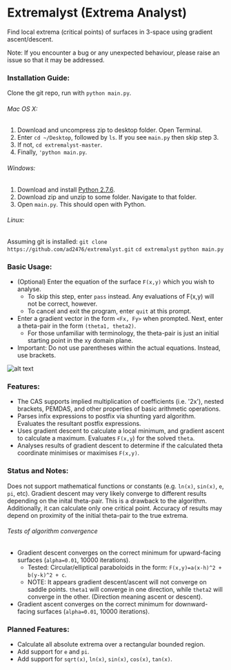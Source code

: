 Extremalyst (Extrema Analyst)
===========

Find local extrema (critical points) of surfaces in 3-space using gradient ascent/descent.

Note: If you encounter a bug or any unexpected behaviour, please raise an issue so that it may be addressed.

### Installation Guide:
Clone the git repo, run with `python main.py`.
###### Mac OS X:
1. Download and uncompress zip to desktop folder. Open Terminal.
2. Enter `cd ~/Desktop`, followed by `ls`. If you see `main.py` then skip step 3.
3. If not, `cd extremalyst-master`.
4. Finally, `'python main.py`.

###### Windows:
1. Download and install [Python 2.7.6](http://python.org/download/releases/2.7.6/).
2. Download zip and unzip to some folder. Navigate to that folder.
3. Open `main.py`. This should open with Python.

###### Linux:
Assuming git is installed: `git clone https://github.com/ad2476/extremalyst.git` `cd extremalyst` `python main.py`

### Basic Usage:
* (Optional) Enter the equation of the surface `F(x,y)` which you wish to analyse.
  * To skip this step, enter `pass` instead. Any evaluations of F(x,y) will not be correct, however.
  * To cancel and exit the program, enter `quit` at this prompt.
* Enter a gradient vector in the form `<Fx, Fy>` when prompted. Next, enter a theta-pair in the form `(theta1, theta2)`.
  * For those unfamiliar with terminology, the theta-pair is just an initial starting point in the xy domain plane.
* Important: Do not use parentheses within the actual equations. Instead, use brackets.

![alt text](https://raw.github.com/ad2476/extremalyst/master/img/ex1.png "Example 1")

### Features:
* The CAS supports implied multiplication of coefficients (i.e. '2x'), nested brackets, PEMDAS, and other properties of basic arithmetic operations.
* Parses infix expressions to postfix via shunting yard algorithm. Evaluates the resultant postfix expressions.
* Uses gradient descent to calculate a local minimum, and gradient ascent to calculate a maximum. Evaluates `F(x,y`) for the solved `theta`.
* Analyses results of gradient descent to determine if the calculated theta coordinate minimises or maximises `F(x,y)`.

### Status and Notes:
Does not support mathematical functions or constants (e.g. `ln(x)`, `sin(x)`, `e`, `pi`, etc).
Gradient descent may very likely converge to different results depending on the inital theta-pair. This is a drawback to the algorithm. Additionally, it can calculate only one critical point.
Accuracy of results may depend on proximity of the initial theta-pair to the true extrema.

###### Tests of algorithm convergence
* Gradient descent converges on the correct minimum for upward-facing surfaces (`alpha=0.01`, 10000 iterations).
  * Tested: Circular/elliptical paraboloids in the form: `F(x,y)=a(x-h)^2 + b(y-k)^2 + c`.
  * NOTE: It appears gradient descent/ascent will not converge on saddle points. `theta1` will converge in one direction, while `theta2` will converge in the other. (Direction meaning ascent or descent).
* Gradient ascent converges on the correct minimum for downward-facing surfaces (`alpha=0.01`, 10000 iterations).

### Planned Features:
* Calculate all absolute extrema over a rectangular bounded region.
* Add support for `e` and `pi`.
* Add support for `sqrt(x)`, `ln(x)`, `sin(x)`, `cos(x)`, `tan(x)`.
